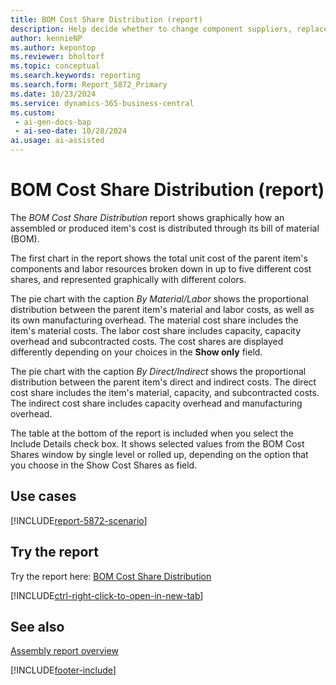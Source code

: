 ```yaml
---
title: BOM Cost Share Distribution (report)
description: Help decide whether to change component suppliers, replace internal capacity usage with outsourced labor, or vice versa, or when reviewing and modifying an item's bill of material (BOM).
author: kennieNP
ms.author: kepontop
ms.reviewer: bholtorf
ms.topic: conceptual
ms.search.keywords: reporting
ms.search.form: Report_5872_Primary
ms.date: 10/23/2024
ms.service: dynamics-365-business-central
ms.custom:
 - ai-gen-docs-bap
 - ai-seo-date: 10/28/2024
ai.usage: ai-assisted
---
```


# BOM Cost Share Distribution (report)

The *BOM Cost Share Distribution* report shows graphically how an assembled or produced item's cost is distributed through its bill of material (BOM).

The first chart in the report shows the total unit cost of the parent item's components and labor resources broken down in up to five different cost shares, and represented graphically with different colors.

The pie chart with the caption *By Material/Labor* shows the proportional distribution between the parent item's material and labor costs, as well as its own manufacturing overhead. The material cost share includes the item's material costs. The labor cost share includes capacity, capacity overhead and subcontracted costs. The cost shares are displayed differently depending on your choices in the **Show only** field.

The pie chart with the caption *By Direct/Indirect* shows the proportional distribution between the parent item's direct and indirect costs. The direct cost share includes the item's material, capacity, and subcontracted costs. The indirect cost share includes capacity overhead and manufacturing overhead.

The table at the bottom of the report is included when you select the Include Details check box. It shows selected values from the BOM Cost Shares window by single level or rolled up, depending on the option that you choose in the Show Cost Shares as field.

## Use cases

[!INCLUDE[report-5872-scenario](../includes/report-5872-scenario-include.md)]

<!-- 

Prompt

Below is a report in an ERP system. Provide 3-4 use cases for different personas working with fixed asset management or finance for fixed assets.

Format like this:    
  
As a <persona>, use the report to    
* use case 1  
* use case 2    

Do not capitalize the persona names. 

Do not start lines with "Use the data to"

## Report name
BOM Cost Share Distribution

## Report description
The *BOM Cost Share Distribution* report shows graphically how an assembled or produced item's cost is distributed through its bill of material (BOM).
The first chart in the report shows the total unit cost of the parent item's components and labor resources broken down in up to five different cost shares, and represented graphically with different colors.
The pie chart with the caption *By Material/Labor* shows the proportional distribution between the parent item's material and labor costs, as well as its own manufacturing overhead. The material cost share includes the item's material costs. The labor cost share includes capacity, capacity overhead and subcontracted costs. The cost shares are displayed differently depending on your choices in the **Show only** field.
The pie chart with the caption *By Direct/Indirect* shows the proportional distribution between the parent item's direct and indirect costs. The direct cost share includes the item's material, capacity, and subcontracted costs. The indirect cost share includes capacity overhead and manufacturing overhead.
The table at the bottom of the report is included when you select the Include Details check box. It shows selected values from the BOM Cost Shares window by single level or rolled up, depending on the option that you choose in the Show Cost Shares as field.

### What the report does

### Use cases
Help decide whether to change component suppliers, replace internal capacity usage with outsourced labor, or vice versa, or when reviewing and modifying an item's bill of material (BOM).

Please include your data sources and URLs


-->


## Try the report

Try the report here: [BOM Cost Share Distribution](https://businesscentral.dynamics.com?report=5872)

[!INCLUDE[ctrl-right-click-to-open-in-new-tab](../includes/ctrl-right-click-to-open-in-new-tab.md)]


## See also

[Assembly report overview](../assembly-reports.md)   

[!INCLUDE[footer-include](../includes/footer-banner.md)]